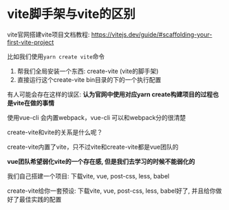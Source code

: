 # vite脚手架与vite的区别

vite官网搭建vite项目文档教程: https://vitejs.dev/guide/#scaffolding-your-first-vite-project

比如我们使用`yarn create vite`命令

1. 帮我们全局安装一个东西: create-vite (vite的脚手架)
2. 直接运行这个create-vite bin目录的下的一个执行配置

有人可能会存在这样的误区: **认为官网中使用对应yarn create构建项目的过程也是vite在做的事情**

使用vue-cli 会内置webpack，vue-cli 可以和webpack分的很清楚

create-vite和vite的关系是什么呢？

create-vite内置了vite，只不过vite和create-vite都是vue团队的

**vue团队希望弱化vite的一个存在感, 但是我们去学习的时候不能弱化的**

我们自己搭建一个项目: 下载vite, vue, post-css, less, babel

create-vite给你一套预设: 下载vite, vue, post-css, less, babel好了, 并且给你做好了最佳实践的配置